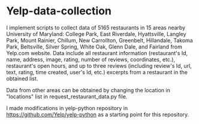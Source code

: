 # Yelp-data-collection
I implement scripts to collect data of 5165 restaurants in 15 areas nearby University of Maryland: College Park, East Riverdale, Hyattsville, Langley Park, Mount Rainier, Chillum, New Carrollton, Greenbelt, Hillandale, Takoma Park, Beltsville, Silver Spring, White Oak, Glenn Dale, and Fairland from Yelp.com website. Data include all restaurant information (restaurant's Id, name, address, image, rating, number of reviews, coordinates, etc.), restaurant's open hours, and up to three reviews (including review's Id, url, text, rating, time created, user's Id, etc.) excerpts from a restaurant in the obtained list.

Data from other areas can be obtained by changing the location in "locations" list in request_restaurant_data.py file.

I made modifications in yelp-python repository in https://github.com/Yelp/yelp-python as a starting point for this repository. 
 
